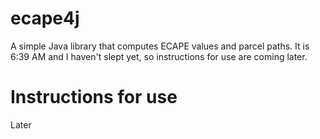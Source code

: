 # ecape4j
A simple Java library that computes ECAPE values and parcel paths. It is 6:39 AM and I haven't slept yet, so instructions for use are coming later.

# Instructions for use
Later
